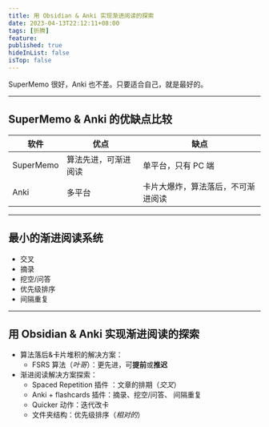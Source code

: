 ```yaml
---
title: 用 Obsidian & Anki 实现渐进阅读的探索
date: 2023-04-13T22:12:11+08:00
tags: [折腾]
feature: 
published: true
hideInList: false
isTop: false
---
```


SuperMemo 很好，Anki 也不差。只要适合自己，就是最好的。

<!--more-->

---

## SuperMemo & Anki 的优缺点比较
| 软件      | 优点                 | 缺点                               |
| --------- | -------------------- | ---------------------------------- |
| SuperMemo | 算法先进，可渐进阅读 | 单平台，只有 PC 端                 |
| Anki      | 多平台               | 卡片大爆炸，算法落后，不可渐进阅读 |

---

## 最小的渐进阅读系统
+ 交叉
+ 摘录
+ 挖空/问答
+ 优先级排序
+ 间隔重复

---

## 用 Obsidian & Anki 实现渐进阅读的探索
- 算法落后&卡片堆积的解决方案：
	- FSRS 算法（*叶哥*）：更先进，可**提前**或**推迟**
- 渐进阅读解决方案探索：
	- Spaced Repetition 插件 ：文章的排期（*交叉*）
	- Anki + flashcards 插件：摘录、挖空/问答、 间隔重复
	- Quicker 动作：迭代改卡
	- 文件夹结构：优先级排序（*相对的*）
